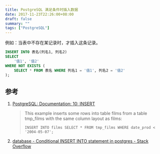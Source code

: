 ```yaml
---
title: PostgreSQL 满足条件时插入数据
date: 2017-11-23T22:26:00+08:00
draft: false
summary: ""
tags: ["PostgreSQL"]
---
```


例如：当表中不存在某记录时，才插入这条记录。

```sql
INSERT INTO 表名(列名1, 列名2)
SELECT
    '值1', '值2'
WHERE NOT EXISTS (
    SELECT * FROM 表名 WHERE 列名1 = '值1', 列名2 = '值2'
);
```

## 参考

1. [PostgreSQL: Documentation: 10: INSERT](https://www.postgresql.org/docs/current/static/sql-insert.html)

    > This example inserts some rows into table films from a table tmp_films with the same column layout as films:
    > 
    >     INSERT INTO films SELECT * FROM tmp_films WHERE date_prod < '2004-05-07';

2. [database - Conditional INSERT INTO statement in postgres - Stack Overflow](https://stackoverflow.com/questions/15710162/conditional-insert-into-statement-in-postgres)